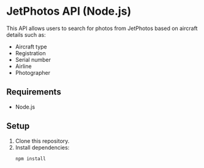 # JetPhotos API (Node.js)

This API allows users to search for photos from JetPhotos based on aircraft details such as:

- Aircraft type
- Registration
- Serial number
- Airline
- Photographer

## Requirements

- Node.js

## Setup

1. Clone this repository.
2. Install dependencies:
   ```bash
   npm install
